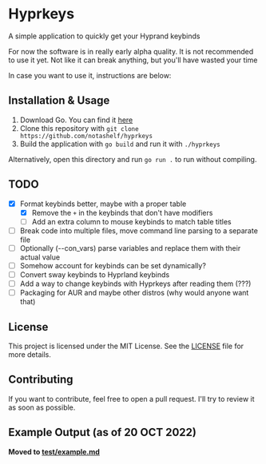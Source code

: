 # Hyprkeys
A simple application to quickly get your Hyprand keybinds

For now the software is in really early alpha quality. It is not recommended to use it yet.
Not like it can break anything, but you'll have wasted your time

In case you want to use it, instructions are below:

## Installation & Usage
1. Download Go. You can find it [here](https://golang.org/dl/)
2. Clone this repository with `git clone https://github.com/notashelf/hyprkeys`
3. Build the application with `go build` and run it with `./hyprkeys`

Alternatively, open this directory and run `go run .` to run without compiling.

## TODO

- [x] Format keybinds better, maybe with a proper table
  - [x]  Remove the `+` in the keybinds that don't have modifiers
  - [ ]  Add an extra column to mouse keybinds to match table titles
- [ ] Break code into multiple files, move command line parsing to a separate file
- [ ] Optionally (--con_vars) parse variables and replace them with their actual value
- [ ] Somehow account for keybinds can be set dynamically?
- [ ] Convert sway keybinds to Hyprland keybinds
- [ ] Add a way to change keybinds with Hyprkeys after reading them (???)
- [ ] Packaging for AUR and maybe other distros (why would anyone want that)

## License
This project is licensed under the MIT License. See the [LICENSE](LICENSE) file for more details.

## Contributing
If you want to contribute, feel free to open a pull request. I'll try to review it as soon as possible.

## Example Output (as of 20 OCT 2022)

**Moved to [test/example.md](test/markdown.md)**